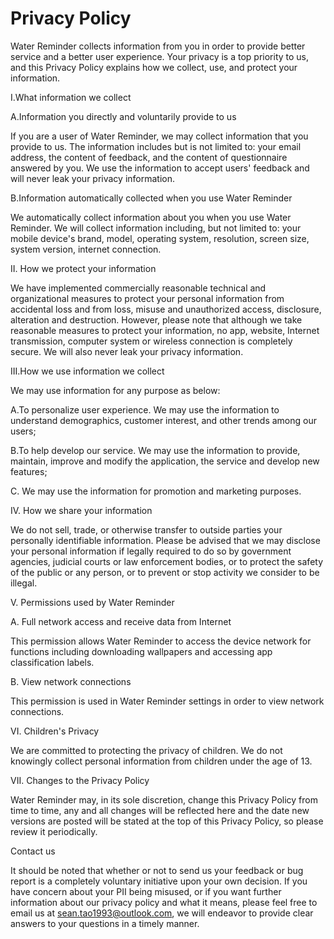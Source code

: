 # Privacy Policy


Water Reminder  collects information from you in order to provide better service and a better user experience. Your privacy is a top priority to us, and this Privacy Policy explains how we collect, use, and protect your information.



I.What information we collect

A.Information you directly and voluntarily provide to us

If you are a user of Water Reminder, we may collect information that you provide to us. The information includes but is not limited to: your email address, the content of feedback, and the content of questionnaire answered by you. We use the information to accept users' feedback and will never leak your privacy information.

B.Information automatically collected when you use Water Reminder

We automatically collect information about you when you use Water Reminder. We will collect information including, but not limited to: your mobile device's brand, model, operating system, resolution, screen size, system version, internet connection.



II. How we protect your information

We have implemented commercially reasonable technical and organizational measures to protect your personal information from accidental loss and from loss, misuse and unauthorized access, disclosure, alteration and destruction. However, please note that although we take reasonable measures to protect your information, no app, website, Internet transmission, computer system or wireless connection is completely secure. We will also never leak your privacy information.



III.How we use information we collect

We may use information for any purpose as below:

A.To personalize user experience. We may use the information to understand demographics, customer interest, and other trends among our users;

B.To help develop our service. We may use the information to provide, maintain, improve and modify the application, the service and develop new features;

C. We may use the information for promotion and marketing purposes.



IV. How we share your information

We do not sell, trade, or otherwise transfer to outside parties your personally identifiable information. Please be advised that we may disclose your personal information if legally required to do so by government agencies, judicial courts or law enforcement bodies, or to protect the safety of the public or any person, or to prevent or stop activity we consider to be illegal.



V. Permissions used by Water Reminder

A. Full network access and receive data from Internet

This permission allows Water Reminder to access the device network for functions including downloading wallpapers and accessing app classification labels.

B. View network connections

This permission is used in Water Reminder settings in order to view network connections.




VI. Children's Privacy

We are committed to protecting the privacy of children. We do not knowingly collect personal information from children under the age of 13.





VII. Changes to the Privacy Policy

Water Reminder may, in its sole discretion, change this Privacy Policy from time to time, any and all changes will be reflected here and the date new versions are posted will be stated at the top of this Privacy Policy, so please review it periodically.





Contact us

It should be noted that whether or not to send us your feedback or bug report is a completely voluntary initiative upon your own decision. If you have concern about your PII being misused, or if you want further information about our privacy policy and what it means, please feel free to email us at sean.tao1993@outlook.com, we will endeavor to provide clear answers to your questions in a timely manner.
